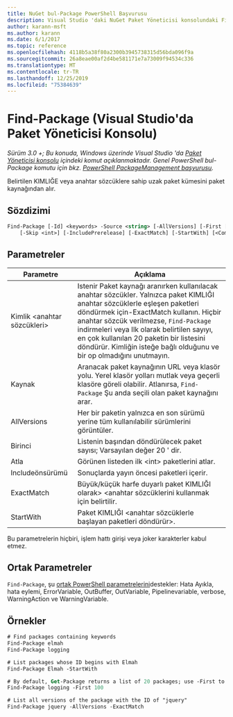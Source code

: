 ```yaml
---
title: NuGet bul-Package PowerShell Başvurusu
description: Visual Studio 'daki NuGet Paket Yöneticisi konsolundaki Find-Package PowerShell komutu için başvuru.
author: karann-msft
ms.author: karann
ms.date: 6/1/2017
ms.topic: reference
ms.openlocfilehash: 4118b5a38f80a2300b3945738315d56bda096f9a
ms.sourcegitcommit: 26a8eae00af2d4be581171e7a73009f94534c336
ms.translationtype: MT
ms.contentlocale: tr-TR
ms.lasthandoff: 12/25/2019
ms.locfileid: "75384639"
---
```

# <a name="find-package-package-manager-console-in-visual-studio"></a>Find-Package (Visual Studio'da Paket Yöneticisi Konsolu)

*Sürüm 3.0 +; Bu konuda, Windows üzerinde Visual Studio 'da [Paket Yöneticisi konsolu](../../consume-packages/install-use-packages-powershell.md) içindeki komut açıklanmaktadır. Genel PowerShell bul-Package komutu için bkz. [PowerShell PackageManagement başvurusu](/powershell/module/packagemanagement/?view=powershell-6).*

Belirtilen KIMLIĞE veya anahtar sözcüklere sahip uzak paket kümesini paket kaynağından alır.

## <a name="syntax"></a>Sözdizimi

```ps
Find-Package [-Id] <keywords> -Source <string> [-AllVersions] [-First [<int>]]
    [-Skip <int>] [-IncludePrerelease] [-ExactMatch] [-StartWith] [<CommonParameters>]
```

## <a name="parameters"></a>Parametreler

| Parametre | Açıklama |
| --- | --- |
| Kimlik &lt;anahtar sözcükleri&gt; | Istenir Paket kaynağı aranırken kullanılacak anahtar sözcükler. Yalnızca paket KIMLIĞI anahtar sözcüklerle eşleşen paketleri döndürmek için-ExactMatch kullanın. Hiçbir anahtar sözcük verilmezse, `Find-Package` indirmeleri veya Ilk olarak belirtilen sayıyı, en çok kullanılan 20 paketin bir listesini döndürür. Kimliğin isteğe bağlı olduğunu ve bir op olmadığını unutmayın. |
| Kaynak | Aranacak paket kaynağının URL veya klasör yolu. Yerel klasör yolları mutlak veya geçerli klasöre göreli olabilir. Atlanırsa, `Find-Package` Şu anda seçili olan paket kaynağını arar. |
| AllVersions | Her bir paketin yalnızca en son sürümü yerine tüm kullanılabilir sürümlerini görüntüler. |
| Birinci | Listenin başından döndürülecek paket sayısı; Varsayılan değer 20 ' dir. |
| Atla | Görünen listeden ilk &lt;int&gt; paketlerini atlar.  |
| Includeönsürümü | Sonuçlarda yayın öncesi paketleri içerir. |
| ExactMatch | Büyük/küçük harfe duyarlı paket KIMLIĞI olarak&gt; &lt;anahtar sözcüklerini kullanmak için belirtilir. |
| StartWith | Paket KIMLIĞI &lt;anahtar sözcüklerle başlayan paketleri döndürür&gt;. |

Bu parametrelerin hiçbiri, işlem hattı girişi veya joker karakterler kabul etmez.

## <a name="common-parameters"></a>Ortak Parametreler

`Find-Package`, şu [ortak PowerShell parametrelerini](https://go.microsoft.com/fwlink/?LinkID=113216)destekler: Hata Ayıkla, hata eylemi, ErrorVariable, OutBuffer, OutVariable, Pipelinevariable, verbose, WarningAction ve WarningVariable.

## <a name="examples"></a>Örnekler

```ps
# Find packages containing keywords
Find-Package elmah
Find-Package logging

# List packages whose ID begins with Elmah
Find-Package Elmah -StartWith

# By default, Get-Package returns a list of 20 packages; use -First to show more
Find-Package logging -First 100

# List all versions of the package with the ID of "jquery"
Find-Package jquery -AllVersions -ExactMatch
```
